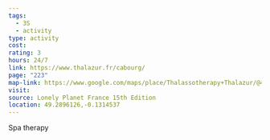 ```yaml
---
tags:
  - 3S
  - activity
type: activity
cost: 
rating: 3
hours: 24/7
link: https://www.thalazur.fr/cabourg/
page: "223"
map-link: https://www.google.com/maps/place/Thalassotherapy+Thalazur/@49.2895857,-0.1339819,17z/data=!4m9!3m8!1s0x480a7c7e4a3ba075:0x8c29abd62af81cc!5m2!4m1!1i2!8m2!3d49.2895822!4d-0.131407!16s%2Fg%2F1hjhgbcqr?entry=ttu&g_ep=EgoyMDI0MTAyNy4wIKXMDSoASAFQAw%3D%3D
visit: 
source: Lonely Planet France 15th Edition
location: 49.2896126,-0.1314537
---
```

Spa therapy